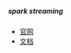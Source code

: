 
##### spark streaming

* [官网](http://spark.apache.org/streaming/)
* [文档](http://spark.apache.org/docs/latest/streaming-programming-guide.html)

